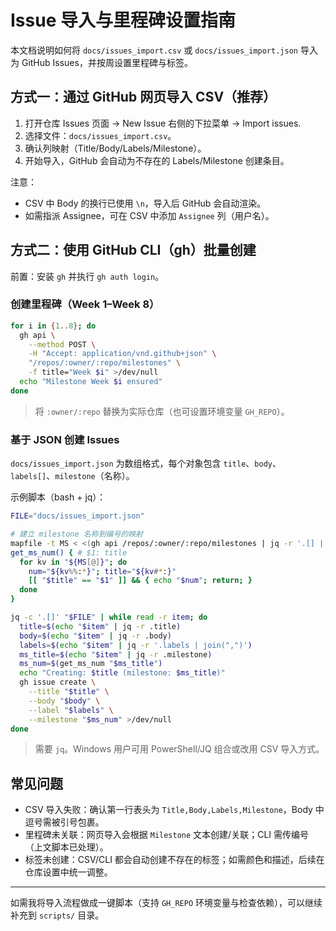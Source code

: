 # Issue 导入与里程碑设置指南

本文档说明如何将 `docs/issues_import.csv` 或 `docs/issues_import.json` 导入为 GitHub Issues，并按周设置里程碑与标签。

## 方式一：通过 GitHub 网页导入 CSV（推荐）

1. 打开仓库 Issues 页面 → New Issue 右侧的下拉菜单 → Import issues.
2. 选择文件：`docs/issues_import.csv`。
3. 确认列映射（Title/Body/Labels/Milestone）。
4. 开始导入，GitHub 会自动为不存在的 Labels/Milestone 创建条目。

注意：
- CSV 中 Body 的换行已使用 `\n`，导入后 GitHub 会自动渲染。
- 如需指派 Assignee，可在 CSV 中添加 `Assignee` 列（用户名）。

## 方式二：使用 GitHub CLI（gh）批量创建

前置：安装 `gh` 并执行 `gh auth login`。

### 创建里程碑（Week 1–Week 8）

```bash
for i in {1..8}; do
  gh api \
    --method POST \
    -H "Accept: application/vnd.github+json" \
    "/repos/:owner/:repo/milestones" \
    -f title="Week $i" >/dev/null
  echo "Milestone Week $i ensured"
done
```

> 将 `:owner/:repo` 替换为实际仓库（也可设置环境变量 `GH_REPO`）。

### 基于 JSON 创建 Issues

`docs/issues_import.json` 为数组格式，每个对象包含 `title`、`body`、`labels[]`、`milestone`（名称）。

示例脚本（bash + jq）：

```bash
FILE="docs/issues_import.json"

# 建立 milestone 名称到编号的映射
mapfile -t MS < <(gh api /repos/:owner/:repo/milestones | jq -r '.[] | "\(.number):\(.title)"')
get_ms_num() { # $1: title
  for kv in "${MS[@]}"; do
    num="${kv%%:*}"; title="${kv#*:}"
    [[ "$title" == "$1" ]] && { echo "$num"; return; }
  done
}

jq -c '.[]' "$FILE" | while read -r item; do
  title=$(echo "$item" | jq -r .title)
  body=$(echo "$item" | jq -r .body)
  labels=$(echo "$item" | jq -r '.labels | join(",")')
  ms_title=$(echo "$item" | jq -r .milestone)
  ms_num=$(get_ms_num "$ms_title")
  echo "Creating: $title (milestone: $ms_title)"
  gh issue create \
    --title "$title" \
    --body "$body" \
    --label "$labels" \
    --milestone "$ms_num" >/dev/null
done
```

> 需要 `jq`。Windows 用户可用 PowerShell/JQ 组合或改用 CSV 导入方式。

## 常见问题

- CSV 导入失败：确认第一行表头为 `Title,Body,Labels,Milestone`，Body 中逗号需被引号包裹。
- 里程碑未关联：网页导入会根据 `Milestone` 文本创建/关联；CLI 需传编号（上文脚本已处理）。
- 标签未创建：CSV/CLI 都会自动创建不存在的标签；如需颜色和描述，后续在仓库设置中统一调整。

---

如需我将导入流程做成一键脚本（支持 `GH_REPO` 环境变量与检查依赖），可以继续补充到 `scripts/` 目录。

